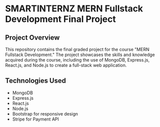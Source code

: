 # SMARTINTERNZ MERN Fullstack Development Final Project 

## Project Overview

This repository contains the final graded project for the course "MERN Fullstack Development." The project showcases the skills and knowledge acquired during the course, including the use of MongoDB, Express.js, React.js, and Node.js to create a full-stack web application.
## Technologies Used

- MongoDB
- Express.js
- React.js
- Node.js
- Bootstrap for responsive design
- Stripe for Payment API
